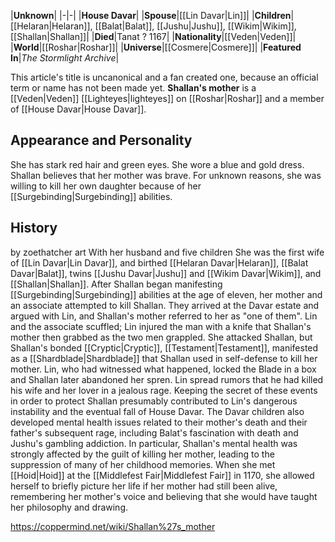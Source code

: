 |**Unknown**|
|-|-|
|**House Davar**|
|**Spouse**|[[Lin Davar\|Lin]]|
|**Children**|[[Helaran\|Helaran]], [[Balat\|Balat]], [[Jushu\|Jushu]], [[Wikim\|Wikim]], [[Shallan\|Shallan]]|
|**Died**|Tanat ? 1167|
|**Nationality**|[[Veden\|Veden]]|
|**World**|[[Roshar\|Roshar]]|
|**Universe**|[[Cosmere\|Cosmere]]|
|**Featured In**|*The Stormlight Archive*|

This article's title is uncanonical and a fan created one, because an official term or name has not been made yet.
**Shallan's mother** is a [[Veden\|Veden]] [[Lighteyes\|lighteyes]] on [[Roshar\|Roshar]] and a member of [[House Davar\|House Davar]].

## Appearance and Personality
She has stark red hair and green eyes. She wore a blue and gold dress.
Shallan believes that her mother was brave. For unknown reasons, she was willing to kill her own daughter because of her [[Surgebinding\|Surgebinding]] abilities.

## History
 by  zoethatcher art  With her husband and five children
She was the first wife of [[Lin Davar\|Lin Davar]], and birthed [[Helaran Davar\|Helaran]], [[Balat Davar\|Balat]], twins [[Jushu Davar\|Jushu]] and [[Wikim Davar\|Wikim]], and [[Shallan\|Shallan]].
After Shallan began manifesting [[Surgebinding\|Surgebinding]] abilities at the age of eleven, her mother and an associate attempted to kill Shallan. They arrived at the Davar estate and argued with Lin, and Shallan's mother referred to her as "one of them". Lin and the associate scuffled; Lin injured the man with a knife that Shallan's mother then grabbed as the two men grappled. She attacked Shallan, but Shallan's bonded [[Cryptic\|Cryptic]], [[Testament\|Testament]], manifested as a [[Shardblade\|Shardblade]] that Shallan used in self-defense to kill her mother.
Lin, who had witnessed what happened, locked the Blade in a box and Shallan later abandoned her spren. Lin spread rumors that he had killed his wife and her lover in a jealous rage. Keeping the secret of these events in order to protect Shallan presumably contributed to Lin's dangerous instability and the eventual fall of House Davar. The Davar children also developed mental health issues related to their mother's death and their father's subsequent rage, including Balat's fascination with death and Jushu's gambling addiction. In particular, Shallan's mental health was strongly affected by the guilt of killing her mother, leading to the suppression of many of her childhood memories. When she met [[Hoid\|Hoid]] at the [[Middlefest Fair\|Middlefest Fair]] in 1170, she allowed herself to briefly picture her life if her mother had still been alive, remembering her mother's voice and believing that she would have taught her philosophy and drawing.



https://coppermind.net/wiki/Shallan%27s_mother